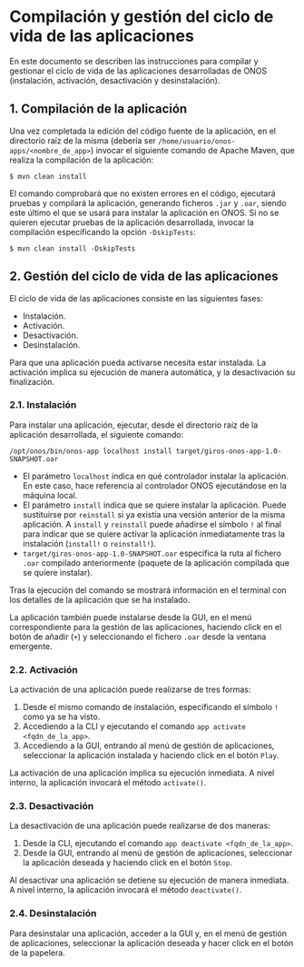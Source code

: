 # Compilación y gestión del ciclo de vida de las aplicaciones
En este documento se describen las instrucciones para compilar y gestionar el ciclo de vida de las aplicaciones desarrolladas de ONOS (instalación, activación, desactivación y desinstalación).

## 1. Compilación de la aplicación
Una vez completada la edición del código fuente de la aplicación, en el directorio raíz de la misma (debería ser `/home/usuario/onos-apps/<nombre_de_app>`) invocar el siguiente comando de Apache Maven, que realiza la compilación de la aplicación:

```
$ mvn clean install
```

El comando comprobará que no existen errores en el código, ejecutará pruebas y compilará la aplicación, generando ficheros `.jar` y `.oar`, siendo este último el que se usará para instalar la aplicación en ONOS. Si no se quieren ejecutar pruebas de la aplicación desarrollada, invocar la compilación especificando la opción `-DskipTests`:

```
$ mvn clean install -DskipTests
```

## 2. Gestión del ciclo de vida de las aplicaciones
El ciclo de vida de las aplicaciones consiste en las siguientes fases:
- Instalación.
- Activación.
- Desactivación.
- Desinstalación.

Para que una aplicación pueda activarse necesita estar instalada. La activación implica su ejecución de manera automática, y la desactivación su finalización.

### 2.1. Instalación
Para instalar una aplicación, ejecutar, desde el directorio raíz de la aplicación desarrollada, el siguiente comando:

```
/opt/onos/bin/onos-app localhost install target/giros-onos-app-1.0-SNAPSHOT.oar
```

- El parámetro `localhost` indica en qué controlador instalar la aplicación. En este caso, hace referencia al controlador ONOS ejecutándose en la máquina local.
- El parámetro `install` indica que se quiere instalar la aplicación. Puede sustituirse por `reinstall` si ya existía una versión anterior de la misma aplicación. A `install` y `reinstall` puede añadirse el símbolo `!` al final para indicar que se quiere activar la aplicación inmediatamente tras la instalación (`install!` o `reinstall!`).
- `target/giros-onos-app-1.0-SNAPSHOT.oar` especifica la ruta al fichero `.oar` compilado anteriormente (paquete de la aplicación compilada que se quiere instalar).

Tras la ejecución del comando se mostrará información en el terminal con los detalles de la aplicación que se ha instalado.

La aplicación también puede instalarse desde la GUI, en el menú correspondiente para la gestión de las aplicaciones, haciendo click en el botón de añadir (`+`) y seleccionando el fichero `.oar` desde la ventana emergente.

### 2.2. Activación
La activación de una aplicación puede realizarse de tres formas:

1. Desde el mismo comando de instalación, especificando el símbolo `!` como ya se ha visto.
2. Accediendo a la CLI y ejecutando el comando `app activate <fqdn_de_la_app>`.
3. Accediendo a la GUI, entrando al menú de gestión de aplicaciones, seleccionar la aplicación instalada y haciendo click en el botón `Play`.

La activación de una aplicación implica su ejecución inmediata. A nivel interno, la aplicación invocará el método `activate()`.

### 2.3. Desactivación
La desactivación de una aplicación puede realizarse de dos maneras:

1. Desde la CLI, ejecutando el comando `app deactivate <fqdn_de_la_app>`.
2. Desde la GUI, entrando al menú de gestión de aplicaciones, seleccionar la aplicación deseada y haciendo click en el botón `Stop`.

Al desactivar una aplicación se detiene su ejecución de manera inmediata. A nivel interno, la aplicación invocará el método `deactivate()`.

### 2.4. Desinstalación
Para desinstalar una aplicación, acceder a la GUI y, en el menú de gestión de aplicaciones, seleccionar la aplicación deseada y hacer click en el botón de la papelera.
